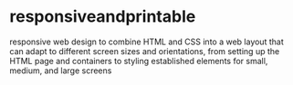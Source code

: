 # responsiveandprintable
responsive web design to combine HTML and CSS into a web layout that can adapt to different screen sizes and orientations, from setting up the HTML page and containers to styling established elements for small, medium, and large screens
